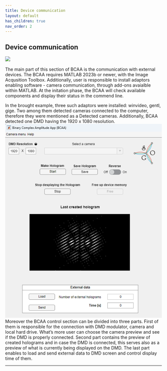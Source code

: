 ```yaml
---
title: Device communication
layout: default
has_children: true
nav_order: 2
---
```

## [](#header-2)Device communication

![](/lbsa/assets/images/Control_full.png)

The main part of this section of BCAA is the communication with external devices. The BCAA requires MATLAB 2023b or newer, with the Image Acqusition Toolbox. Additionally, user is responsible to install adaptors enabling software - camera communication, through add-ons avaialble within MATLAB. At the initation phase, the BCAA will check available components and display their status in the commend line.

In the brought example, three such adaptors were installed: winvideo, gentl, gige. Two among them detected cameras connected to the computer, therefore they were mentioned as a Detected cameras. Additionally, BCAA detected one DMD having the 1920 x 1080 resolution.
![](/./assets/images/control_all.png)
Moreover the BCAA control section can be divided into three parts. First of them is responsible for the connection with DMD modulator, camera and local hard drive. What’s more user can choose the camera preview and see if the DMD is properly connected. Second part contains the preview of created holograms and in case the DMD is connected, this serves also as a preview of what is currently being displayed on the DMD. The last part enables to load and send external data to DMD screen and control display time of them.





----
